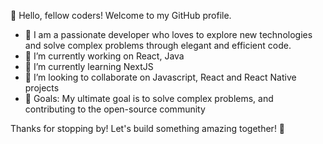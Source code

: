 <!--
**apoorva2404/apoorva2404** is a ✨ _special_ ✨ repository because its `README.md` (this file) appears on your GitHub profile.

Here are some ideas to get you started:

- 🔭 I’m currently working on ...
- 🌱 I’m currently learning ...
- 👯 I’m looking to collaborate on ...
- 🤔 I’m looking for help with ...
- 💬 Ask me about ...
- 📫 How to reach me: ...
- 😄 Pronouns: ...
- ⚡ Fun fact: ...
-->

👋 Hello, fellow coders! Welcome to my GitHub profile.

- 🌟 I am a passionate developer who loves to explore new technologies and solve complex problems through elegant and efficient code.
- 🔭 I’m currently working on React, Java
- 🌱 I’m currently learning NextJS
- 👯 I’m looking to collaborate on Javascript, React and React Native projects
- 🎯 Goals: My ultimate goal is to solve complex problems, and contributing to the open-source community

Thanks for stopping by! Let's build something amazing together! 🚀
